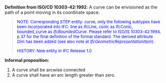 ﻿**Definition from ISO/CD 10303-42:1992**: A curve can be envisioned as the path of a point moving in its coordinate space.

> <font size="-1" color="#0000FF">NOTE: Corresponding STEP entity:
		  curve, only the following subtypes have been incorporated into IFC: line as
		  IfcLine, conic as IfcConic, bounded_curve as <i>IfcBoundedCurve</i>. Please
		  refer to ISO/IS 10303-42:1994, p.37 for the final definition of the formal
		  standard. The derived attribute <i>Dim</i> has been added (see also note at
		  <i>IfcGeometricRepresentationItem</i>).</font>
> 
> <font size="-1" color="#0000FF">HISTORY: New entity in IFC Release 1.0
		  </font>
>

**Informal proposition:**

1. A curve shall be arcwise connected
2. A curve shall have an arc length greater than zero.
